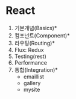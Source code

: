 # React
1. 기본개념(Basics)*
2. 컴포넌트(Component)*
3. 라우팅(Routing)*
4. Flux: Redux
5. Testing(rest)
6. Performance
7. 통합(Integration)*
    - emaillist
    - gallery
    - mysite